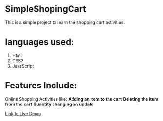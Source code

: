 # SimpleShopingCart
This is a simple project to learn the shopping cart activities. 
# languages used:
1. Html
2. CSS3 
3. JavaScript

# Features Include:

Online Shopping Activities like: 
    **Adding an item to the cart**
    **Deleting the item from the cart**
    **Quantity changing on update**

<a href="https://myworkspiya.github.io/SimpleShopingCart/">Link to Live Demo</a>



